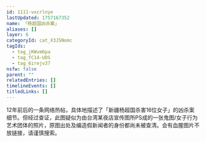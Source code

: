 ```yaml
---
id: 1111-vxcrlnye
lastUpdated: 1757167352
name: 「杨超国凶杀案」
aliases: []
layer: 6
categoryId: cat_X3JSNomc
tagIds:
  - tag_jKWvm6pa
  - tag_fC14-UDS
  - tag_6irejv37
nsfw: false
parent: ""
relatedEntries: []
timelineEvents: []
titledLinks: []
---
```


12年前后的一条网络热帖，具体地描述了「新疆杨超国杀害16位女子」的凶杀案细节。但经过查证，此图疑似为由台湾某夜店宣传图所PS成的一张鬼图/女子行为艺术团体的照片，原图出处及编造假新闻者的身份都尚未被查清。会有血腥图片不放链接，请谨慎搜索。
